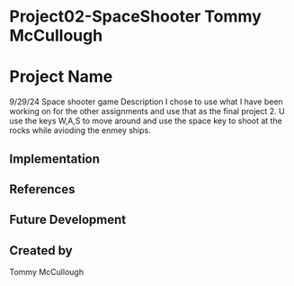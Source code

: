 # Project02-SpaceShooter Tommy McCullough

# Project Name
9/29/24
Space shooter game
Description
I chose to use what I have been working on for the other assignments and use that as the final project 2. 
U use the keys W,A,S to move around and use the space key to shoot at the rocks while avioding the enmey ships.


## Implementation
## References
## Future Development
## Created by
Tommy McCullough
